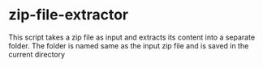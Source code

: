 # zip-file-extractor
This script takes a zip file as input and extracts its content into a separate folder. The folder is named same as the input zip file and is saved in the current directory
